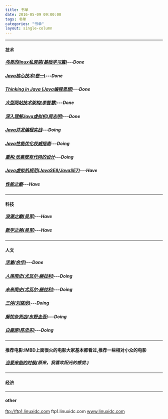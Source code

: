 ```yaml
---
title: 书单
date: 2016-05-09 09:00:00
tags: 书单
categories: "书单"
layout: single-column
---
```

***
#### 技术
##### [鸟哥的linux私房菜(基础学习篇)](https://book.douban.com/subject/4889838/)---Done
##### [Java核心技术(卷一)](https://book.douban.com/subject/25762168/)---Done
##### [Thinking in Java (Java编程思想)](https://book.douban.com/subject/1313042/)---Done
##### [大型网站技术架构(李智慧)](https://book.douban.com/subject/25723064/)---Done
##### [深入理解Java虚拟机(周志明)](https://book.douban.com/subject/24722612/)---Done
##### [Java并发编程实战](https://book.douban.com/subject/10484692/)---Doing
##### [Java性能优化权威指南](https://book.douban.com/subject/25828043/)---Doing
##### [重构:改善既有代码的设计](https://book.douban.com/subject/4262627/)---Doing
##### [Java虚拟机规范(JavaSE8/JavaSE7)](https://book.douban.com/subject/26418340/)---Have
##### [性能之巅](https://book.douban.com/subject/26586598/)---Have
***
#### 科技
##### [浪潮之巅(吴军)](https://book.douban.com/subject/6709783/)---Have
##### [数学之美(吴军)](https://book.douban.com/subject/26163454/)---Have
***
#### 人文
##### [活着(余华)](https://book.douban.com/subject/4913064/)---Done
##### [人类简史(尤瓦尔·赫拉利)](https://book.douban.com/subject/25985021/)---Doing
##### [未来简史(尤瓦尔·赫拉利)](https://book.douban.com/subject/26943161/)---Doing
##### [三体(刘慈欣)](https://book.douban.com/subject/2567698/)---Doing
##### [解忧杂货店(东野圭吾)](https://book.douban.com/subject/25862578/)---Doing
##### [白鹿原(陈忠实)](https://book.douban.com/subject/1085799/)---Doing
***
#### 推荐电影:IMBD上面很火的电影大家基本都看过,推荐一些相对小众的电影
##### [当爱来临的时候](https://movie.douban.com/subject/4304212/)(原来，我喜欢阳光的感觉.)
***
#### 经济

***
#### other
ftp://ftp1.linuxidc.com ftp1.linuxidc.com www.linuxidc.com